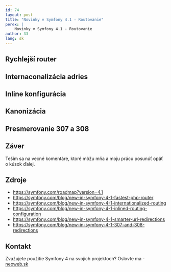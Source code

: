 ```yaml
---
id: 74
layout: post
title: "Novinky v Symfony 4.1 - Routovanie"
perex: |
    Novinky v Symfony 4.1 - Routovanie
author: 33
lang: sk
---
```


## Rychlejší router

## Internaconalizácia adries

## Inline konfigurácia

## Kanonizácia

## Presmerovanie 307 a 308

## Záver

Teším sa na vecné komentáre, ktoré môžu mňa a moju prácu posunúť opäť o kúsok ďalej.

## Zdroje

* https://symfony.com/roadmap?version=4.1
* https://symfony.com/blog/new-in-symfony-4-1-fastest-php-router
* https://symfony.com/blog/new-in-symfony-4-1-internationalized-routing
* https://symfony.com/blog/new-in-symfony-4-1-inlined-routing-configuration
* https://symfony.com/blog/new-in-symfony-4-1-smarter-url-redirections
* https://symfony.com/blog/new-in-symfony-4-1-307-and-308-redirections

## Kontakt

Zvažujete použitie Symfony 4 na svojich projektoch? Oslovte ma - [neoweb.sk](https://www.neoweb.sk)
